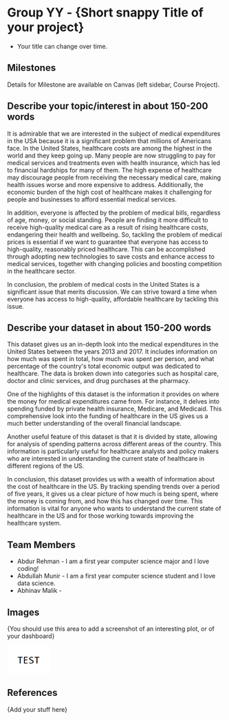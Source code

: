 # Group YY - {Short snappy Title of your project}

- Your title can change over time.

## Milestones

Details for Milestone are available on Canvas (left sidebar, Course Project).

## Describe your topic/interest in about 150-200 words

It is admirable that we are interested in the subject of medical expenditures in the USA because it is a significant problem that millions of Americans face. In the United States, healthcare costs are among the highest in the world and they keep going up. Many people are now struggling to pay for medical services and treatments even with health insurance, which has led to financial hardships for many of them. The high expense of healthcare may discourage people from receiving the necessary medical care, making health issues worse and more expensive to address. Additionally, the economic burden of the high cost of healthcare makes it challenging for people and businesses to afford essential medical services.

In addition, everyone is affected by the problem of medical bills, regardless of age, money, or social standing. People are finding it more difficult to receive high-quality medical care as a result of rising healthcare costs, endangering their health and wellbeing. So, tackling the problem of medical prices is essential if we want to guarantee that everyone has access to high-quality, reasonably priced healthcare. This can be accomplished through adopting new technologies to save costs and enhance access to medical services, together with changing policies and boosting competition in the healthcare sector.

In conclusion, the problem of medical costs in the United States is a significant issue that merits discussion. We can strive toward a time when everyone has access to high-quality, affordable healthcare by tackling this issue.

## Describe your dataset in about 150-200 words

This dataset gives us an in-depth look into the medical expenditures in the United States between the years 2013 and 2017. It includes information on how much was spent in total, how much was spent per person, and what percentage of the country's total economic output was dedicated to healthcare. The data is broken down into categories such as hospital care, doctor and clinic services, and drug purchases at the pharmacy.

One of the highlights of this dataset is the information it provides on where the money for medical expenditures came from. For instance, it delves into spending funded by private health insurance, Medicare, and Medicaid. This comprehensive look into the funding of healthcare in the US gives us a much better understanding of the overall financial landscape.

Another useful feature of this dataset is that it is divided by state, allowing for analysis of spending patterns across different areas of the country. This information is particularly useful for healthcare analysts and policy makers who are interested in understanding the current state of healthcare in different regions of the US.

In conclusion, this dataset provides us with a wealth of information about the cost of healthcare in the US. By tracking spending trends over a period of five years, it gives us a clear picture of how much is being spent, where the money is coming from, and how this has changed over time. This information is vital for anyone who wants to understand the current state of healthcare in the US and for those working towards improving the healthcare system.





## Team Members

- Abdur Rehman - I am a first year computer science major and I love coding!
- Abdullah Munir - I am a first year computer science student and I love data science.   
- Abhinav Malik -  

## Images

{You should use this area to add a screenshot of an interesting plot, or of your dashboard}

<img src ="images/test.png" width="100px">

## References

{Add your stuff here}



